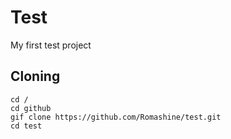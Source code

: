 # Test
My first test project

## Cloning

```
cd /
cd github
gif clone https://github.com/Romashine/test.git
cd test
```